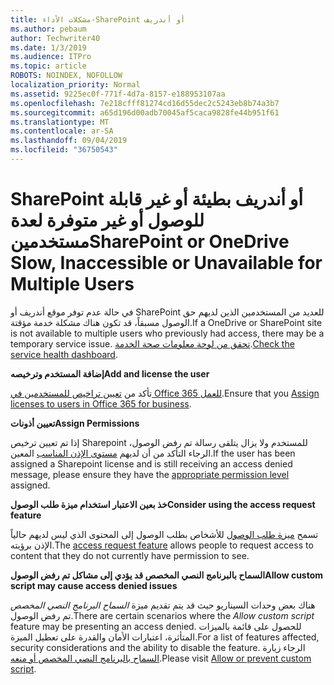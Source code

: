 ```yaml
---
title: مشكلات الأداء-SharePoint أو أندريف
ms.author: pebaum
author: Techwriter40
ms.date: 1/3/2019
ms.audience: ITPro
ms.topic: article
ROBOTS: NOINDEX, NOFOLLOW
localization_priority: Normal
ms.assetid: 9225ec0f-771f-4d7a-8157-e188953107aa
ms.openlocfilehash: 7e218cfff81274cd16d55dec2c5243eb8b74a3b7
ms.sourcegitcommit: a65d196d00adb70045af5caca9828fe44b951f61
ms.translationtype: MT
ms.contentlocale: ar-SA
ms.lasthandoff: 09/04/2019
ms.locfileid: "36750543"
---
```

# <a name="sharepoint-or-onedrive-slow-inaccessible-or-unavailable-for-multiple-users"></a><span data-ttu-id="9ffe6-102">SharePoint أو أندريف بطيئة أو غير قابلة للوصول أو غير متوفرة لعدة مستخدمين</span><span class="sxs-lookup"><span data-stu-id="9ffe6-102">SharePoint or OneDrive Slow, Inaccessible or Unavailable for Multiple Users</span></span>

<span data-ttu-id="9ffe6-103">في حالة عدم توفر موقع أندريف أو SharePoint للعديد من المستخدمين الذين لديهم حق الوصول مسبقاً، قد تكون هناك مشكلة خدمة مؤقتة.</span><span class="sxs-lookup"><span data-stu-id="9ffe6-103">If a OneDrive or SharePoint site is not available to multiple users who previously had access, there may be a temporary service issue.</span></span> <span data-ttu-id="9ffe6-104">[تحقق من لوحة معلومات صحة الخدمة](https://portal.office.com/adminportal/home#/servicehealth).</span><span class="sxs-lookup"><span data-stu-id="9ffe6-104">[Check the service health dashboard](https://portal.office.com/adminportal/home#/servicehealth).</span></span>

<span data-ttu-id="9ffe6-105">**إضافة المستخدم وترخيصه**</span><span class="sxs-lookup"><span data-stu-id="9ffe6-105">**Add and license the user**</span></span>

<span data-ttu-id="9ffe6-106">تأكد من [تعيين تراخيص للمستخدمين في Office 365 للعمل](https://docs.microsoft.com/office365/admin/subscriptions-and-billing/assign-licenses-to-users?view=o365-worldwide&amp;tabs=One).</span><span class="sxs-lookup"><span data-stu-id="9ffe6-106">Ensure that you [Assign licenses to users in Office 365 for business](https://docs.microsoft.com/office365/admin/subscriptions-and-billing/assign-licenses-to-users?view=o365-worldwide&amp;tabs=One).</span></span>


<span data-ttu-id="9ffe6-107">**تعيين أذونات**</span><span class="sxs-lookup"><span data-stu-id="9ffe6-107">**Assign Permissions**</span></span>

<span data-ttu-id="9ffe6-108">إذا تم تعيين ترخيص Sharepoint للمستخدم ولا يزال يتلقى رسالة تم رفض الوصول، الرجاء التأكد من أن لديهم [مستوى الإذن المناسب](https://docs.microsoft.com/sharepoint/understanding-permission-levels) المعين.</span><span class="sxs-lookup"><span data-stu-id="9ffe6-108">If the user has been assigned a Sharepoint license and is still receiving an access denied message, please ensure they have the [appropriate permission level](https://docs.microsoft.com/sharepoint/understanding-permission-levels) assigned.</span></span>

<span data-ttu-id="9ffe6-109">**خذ بعين الاعتبار استخدام ميزة طلب الوصول**</span><span class="sxs-lookup"><span data-stu-id="9ffe6-109">**Consider using the access request feature**</span></span>

<span data-ttu-id="9ffe6-110">تسمح [ميزة طلب الوصول](https://support.office.com/article/Set-up-and-manage-access-requests-94B26E0B-2822-49D4-929A-8455698654B3) للأشخاص بطلب الوصول إلى المحتوى الذي ليس لديهم حالياً الإذن برؤيته.</span><span class="sxs-lookup"><span data-stu-id="9ffe6-110">The [access request feature](https://support.office.com/article/Set-up-and-manage-access-requests-94B26E0B-2822-49D4-929A-8455698654B3) allows people to request access to content that they do not currently have permission to see.</span></span>

<span data-ttu-id="9ffe6-111">**السماح بالبرنامج النصي المخصص قد يؤدي إلى مشاكل تم رفض الوصول**</span><span class="sxs-lookup"><span data-stu-id="9ffe6-111">**Allow custom script may cause access denied issues**</span></span>

<span data-ttu-id="9ffe6-112">هناك بعض وحدات السيناريو حيث قد يتم تقديم ميزة *السماح البرنامج النصي المخصص* تم رفض الوصول.</span><span class="sxs-lookup"><span data-stu-id="9ffe6-112">There are certain scenarios where the *Allow custom script* feature may be presenting an access denied.</span></span> <span data-ttu-id="9ffe6-113">للحصول على قائمة بالميزات المتأثرة، اعتبارات الأمان والقدرة على تعطيل الميزة.</span><span class="sxs-lookup"><span data-stu-id="9ffe6-113">For a list of features affected, security considerations and the ability to disable the feature.</span></span> <span data-ttu-id="9ffe6-114">الرجاء زيارة [السماح بالبرنامج النصي المخصص أو منعه](https://docs.microsoft.com/sharepoint/allow-or-prevent-custom-script).</span><span class="sxs-lookup"><span data-stu-id="9ffe6-114">Please visit [Allow or prevent custom script](https://docs.microsoft.com/sharepoint/allow-or-prevent-custom-script).</span></span>

